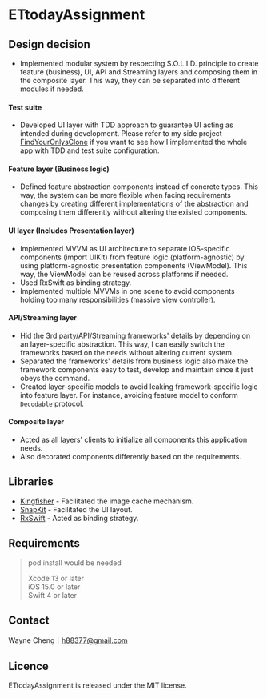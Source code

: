 # ETtodayAssignment

## Design decision
* Implemented modular system by respecting S.O.L.I.D. principle to create feature (business), UI, API and Streaming layers and composing them in the composite layer. This way, they can be separated into different modules if needed.

#### Test suite
* Developed UI layer with TDD approach to guarantee UI acting as intended during development. Please refer to my side project [FindYourOnlysClone](https://github.com/h88377/FindYourOnlysClone) if you want to see how I implemented the whole app with TDD and test suite configuration.

#### Feature layer (Business logic)
* Defined feature abstraction components instead of concrete types. This way, the system can be more flexible when facing requirements changes by creating different implementations of the abstraction and composing them differently without altering the existed components.  

#### UI layer (Includes Presentation layer)
* Implemented MVVM as UI architecture to separate iOS-specific components (import UIKit) from feature logic (platform-agnostic) by using platform-agnostic presentation components (ViewModel). This way, the ViewModel can be reused across platforms if needed.
* Used RxSwift as binding strategy. 
* Implemented multiple MVVMs in one scene to avoid components holding too many responsibilities (massive view controller).

#### API/Streaming layer
* Hid the 3rd party/API/Streaming frameworks' details by depending on an layer-specific abstraction. This way, I can easily switch the frameworks based on the needs without altering current system.
* Separated the frameworks' details from business logic also make the framework components easy to test, develop and maintain since it just obeys the command.
* Created layer-specific models to avoid leaking framework-specific logic into feature layer. For instance, avoiding feature model to conform `Decodable` protocol.

#### Composite layer
* Acted as all layers' clients to initialize all components this application needs.
* Also decorated components differently based on the requirements.

## Libraries
* [Kingfisher](https://github.com/onevcat/Kingfisher) - Facilitated the image cache mechanism.
* [SnapKit](https://github.com/SnapKit/SnapKit) - Facilitated the UI layout.
* [RxSwift](https://github.com/ReactiveX/RxSwift) - Acted as binding strategy.

## Requirements
> pod install would be needed
> 
> Xcode 13 or later  
> iOS 15.0 or later  
> Swift 4 or later

## Contact
Wayne Cheng｜h88377@gmail.com   

## Licence
ETtodayAssignment is released under the MIT license.
